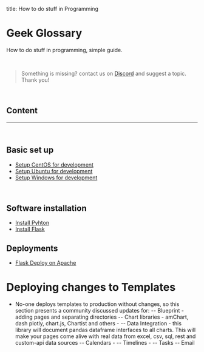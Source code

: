title: How to do stuff in Programming

# Geek Glossary

How to do stuff in programming, simple guide. 

<br />

> Something is missing? contact us on [Discord](https://discord.gg/fZC6hup) and suggest a topic. Thank you!

<br />

## Content

---

<br />

## Basic set up

- [Setup CentOS for development](/how-to/setup-centos-for-development/)
- [Setup Ubuntu for development](/how-to/setup-ubuntu-for-development/)
- [Setup Windows for development](/how-to/setup-windows-for-development/)

<br />

## Software installation

- [Install Pyhton](/how-to/install-python/)
- [Install Flask](/how-to/install-flask/)

## Deployments 

- [Flask Deploy on Apache](/how-to/flask-apache-centos-virtualenv-minimal-configuration/)

# Deploying changes to Templates

- No-one deploys templates to production without changes, so this section presents a community discussed updates for:
-- Blueprint - adding pages and separating directories
-- Chart libraries - amChart, dash plotly, chart.js, Chartist and others - 
-- Data Integration - this library will document pandas dataframe interfaces to all charts. 
This will make your pages come alive with real data from excel, csv, sql, rest and custom-api data sources
-- Calendars - 
-- Timelines - 
-- Tasks
-- Email
